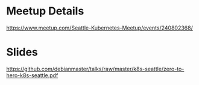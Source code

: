 # Meetup Details 
https://www.meetup.com/Seattle-Kubernetes-Meetup/events/240802368/

# Slides
https://github.com/debianmaster/talks/raw/master/k8s-seattle/zero-to-hero-k8s-seattle.pdf   



